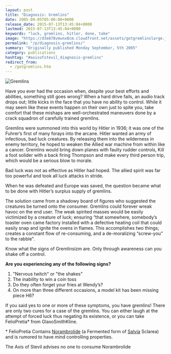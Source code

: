 ```yaml
---
layout: post
title: "Diagnosis: Gremlins"
date: 2005-09-05T05:00:00+0000
release_date: 2015-07-13T13:45:04+0000
lastmod: 2015-07-13T13:45:04+0000
keywords: "luck, gremlins, hitler, done, take"
image: "https://d3e878vmunx8cm.cloudfront.net/assets/gotgremlinslarge.jpg"
permalink: "/p/diagnosis-gremlins/"
summary: "Originally published Monday September, 5th 2005"
category: publications
hashtag: "#axisofstevil_diagnosis-gremlins"
redirect_from:
  - /gotgremlins.htm
---
```


[id_1]: https://d3e878vmunx8cm.cloudfront.net/assets/gotgremlinslarge.jpg "Gremlins"
![Gremlins][id_1]

Have you ever had the occasion when, despite your best efforts and abilities, something still goes wrong? When a hard drive fails, an audio track drops out; little kicks in the face that you have no ability to control. While it may seem like these events happen on their own just to spite you, take comfort that these mishaps are well-orchestrated maneuvers done by a crack squadron of carefully trained gremlins.

Gremlins were summoned into this world by Hitler in 1936; it was one of the Fuhrer’s first of many forays into the arcane. Hitler wanted an army of infectious, bad luck creatures. By releasing them into the wilderness in enemy territory, he hoped to weaken the Allied war machine from within like a cancer. Gremlins would bring down planes with faulty rudder controls, Kill a foot solider with a back firing Thompson and make every third person trip, which would be a serious blow to morale.

Bad luck was not as effective as Hitler had hoped. The allied spirit was far too powerful and took all luck attacks in stride.

When he was defeated and Europe was saved, the question became what to be done with Hitler’s surplus supply of gremlins.

The solution came from a shadowy board of figures who suggested the creatures be turned onto the consumer. Gremlins could forever wreak havoc on the end user. The weak spirited masses would be easily victimized by a creature of luck; ensuring “that somewhere, somebody’s toaster oven came factory installed with a defective heating coil that could easily snap and ignite the ovens in flames. This accomplishes two things; creates a constant flow of re-consuming, and a de-moralizing “screw-you” to the rabble".

Know what the signs of Gremlinsizm are. Only through awareness can you shake off a control.

**Are you experiencing any of the following signs?**

1. "Nervous twitch" or "the shakes"
2. The inability to win a coin toss
3. Do they often forget your fries at Wendy’s?
4. On more than three different occasions, a model kit has been missing piece H6?

If you said yes to one or more of these symptoms, you have gremlins! There are only two cures for a case of the gremlins. You can either laugh at the attempt of forced luck thus negating its existence, or you can take FelioPretia* from GlaxoSmithKline.

\* FelioPretia Contains [Norambrolide](http://www.findarticles.com/p/articles/mi_m0801/is_8_65/ai_n6116957%20 "Norambrolide") (a Fermented form of [Salvia](http://www.erowid.org/plants/salvia/salvia.shtml "Salvia") Sclarea) and is rumored to have mind controlling properties.

The Axis of Stevil advises no one to consume Norambrolide
